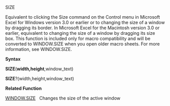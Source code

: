 SIZE

Equivalent to clicking the Size command on the Control menu in Microsoft
Excel for Windows version 3.0 or earlier or to changing the size of a
window by dragging its border. In Microsoft Excel for the Macintosh
version 3.0 or earlier, equivalent to changing the size of a window by
dragging its size box. This function is included only for macro
compatibility and will be converted to WINDOW.SIZE when you open older
macro sheets. For more information, see WINDOW.SIZE.

**Syntax**

**SIZE**(**width,height**,window\_text)

**SIZE**?(width,height,window\_text)

**Related Function**

[WINDOW.SIZE](WINDOW.SIZE.md)   Changes the size of the active window


